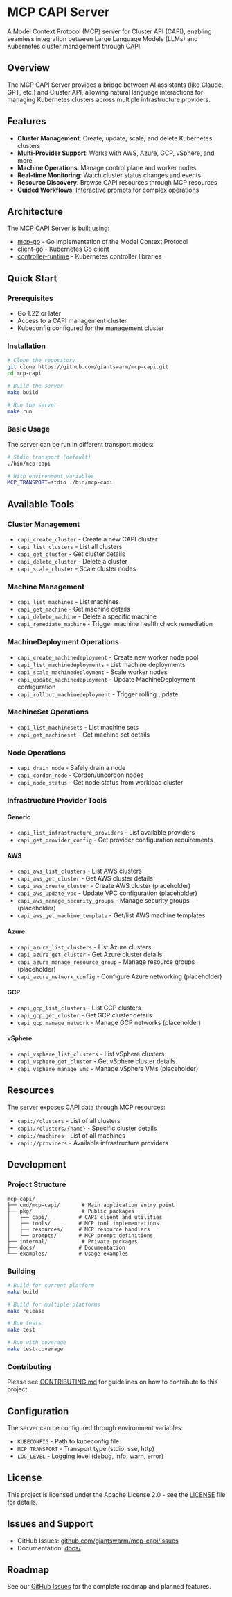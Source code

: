 # MCP CAPI Server

A Model Context Protocol (MCP) server for Cluster API (CAPI), enabling seamless integration between Large Language Models (LLMs) and Kubernetes cluster management through CAPI.

## Overview

The MCP CAPI Server provides a bridge between AI assistants (like Claude, GPT, etc.) and Cluster API, allowing natural language interactions for managing Kubernetes clusters across multiple infrastructure providers.

## Features

- **Cluster Management**: Create, update, scale, and delete Kubernetes clusters
- **Multi-Provider Support**: Works with AWS, Azure, GCP, vSphere, and more
- **Machine Operations**: Manage control plane and worker nodes
- **Real-time Monitoring**: Watch cluster status changes and events
- **Resource Discovery**: Browse CAPI resources through MCP resources
- **Guided Workflows**: Interactive prompts for complex operations

## Architecture

The MCP CAPI Server is built using:
- [mcp-go](https://github.com/mark3labs/mcp-go) - Go implementation of the Model Context Protocol
- [client-go](https://github.com/kubernetes/client-go) - Kubernetes Go client
- [controller-runtime](https://github.com/kubernetes-sigs/controller-runtime) - Kubernetes controller libraries

## Quick Start

### Prerequisites

- Go 1.22 or later
- Access to a CAPI management cluster
- Kubeconfig configured for the management cluster

### Installation

```bash
# Clone the repository
git clone https://github.com/giantswarm/mcp-capi.git
cd mcp-capi

# Build the server
make build

# Run the server
make run
```

### Basic Usage

The server can be run in different transport modes:

```bash
# Stdio transport (default)
./bin/mcp-capi

# With environment variables
MCP_TRANSPORT=stdio ./bin/mcp-capi
```

## Available Tools

### Cluster Management
- `capi_create_cluster` - Create a new CAPI cluster
- `capi_list_clusters` - List all clusters
- `capi_get_cluster` - Get cluster details
- `capi_delete_cluster` - Delete a cluster
- `capi_scale_cluster` - Scale cluster nodes

### Machine Management
- `capi_list_machines` - List machines
- `capi_get_machine` - Get machine details
- `capi_delete_machine` - Delete a specific machine
- `capi_remediate_machine` - Trigger machine health check remediation

### MachineDeployment Operations
- `capi_create_machinedeployment` - Create new worker node pool
- `capi_list_machinedeployments` - List machine deployments
- `capi_scale_machinedeployment` - Scale worker nodes
- `capi_update_machinedeployment` - Update MachineDeployment configuration
- `capi_rollout_machinedeployment` - Trigger rolling update

### MachineSet Operations
- `capi_list_machinesets` - List machine sets
- `capi_get_machineset` - Get machine set details

### Node Operations
- `capi_drain_node` - Safely drain a node
- `capi_cordon_node` - Cordon/uncordon nodes
- `capi_node_status` - Get node status from workload cluster

### Infrastructure Provider Tools
#### Generic
- `capi_list_infrastructure_providers` - List available providers
- `capi_get_provider_config` - Get provider configuration requirements

#### AWS
- `capi_aws_list_clusters` - List AWS clusters
- `capi_aws_get_cluster` - Get AWS cluster details
- `capi_aws_create_cluster` - Create AWS cluster (placeholder)
- `capi_aws_update_vpc` - Update VPC configuration (placeholder)
- `capi_aws_manage_security_groups` - Manage security groups (placeholder)
- `capi_aws_get_machine_template` - Get/list AWS machine templates

#### Azure
- `capi_azure_list_clusters` - List Azure clusters
- `capi_azure_get_cluster` - Get Azure cluster details
- `capi_azure_manage_resource_group` - Manage resource groups (placeholder)
- `capi_azure_network_config` - Configure Azure networking (placeholder)

#### GCP
- `capi_gcp_list_clusters` - List GCP clusters
- `capi_gcp_get_cluster` - Get GCP cluster details
- `capi_gcp_manage_network` - Manage GCP networks (placeholder)

#### vSphere
- `capi_vsphere_list_clusters` - List vSphere clusters
- `capi_vsphere_get_cluster` - Get vSphere cluster details
- `capi_vsphere_manage_vms` - Manage vSphere VMs (placeholder)

## Resources

The server exposes CAPI data through MCP resources:

- `capi://clusters` - List of all clusters
- `capi://clusters/{name}` - Specific cluster details
- `capi://machines` - List of all machines
- `capi://providers` - Available infrastructure providers

## Development

### Project Structure

```
mcp-capi/
├── cmd/mcp-capi/       # Main application entry point
├── pkg/                # Public packages
│   ├── capi/          # CAPI client and utilities
│   ├── tools/         # MCP tool implementations
│   ├── resources/     # MCP resource handlers
│   └── prompts/       # MCP prompt definitions
├── internal/           # Private packages
├── docs/              # Documentation
└── examples/          # Usage examples
```

### Building

```bash
# Build for current platform
make build

# Build for multiple platforms
make release

# Run tests
make test

# Run with coverage
make test-coverage
```

### Contributing

Please see [CONTRIBUTING.md](CONTRIBUTING.md) for guidelines on how to contribute to this project.

## Configuration

The server can be configured through environment variables:

- `KUBECONFIG` - Path to kubeconfig file
- `MCP_TRANSPORT` - Transport type (stdio, sse, http)
- `LOG_LEVEL` - Logging level (debug, info, warn, error)

## License

This project is licensed under the Apache License 2.0 - see the [LICENSE](LICENSE) file for details.

## Issues and Support

- GitHub Issues: [github.com/giantswarm/mcp-capi/issues](https://github.com/giantswarm/mcp-capi/issues)
- Documentation: [docs/](docs/)

## Roadmap

See our [GitHub Issues](https://github.com/giantswarm/mcp-capi/issues) for the complete roadmap and planned features. 
